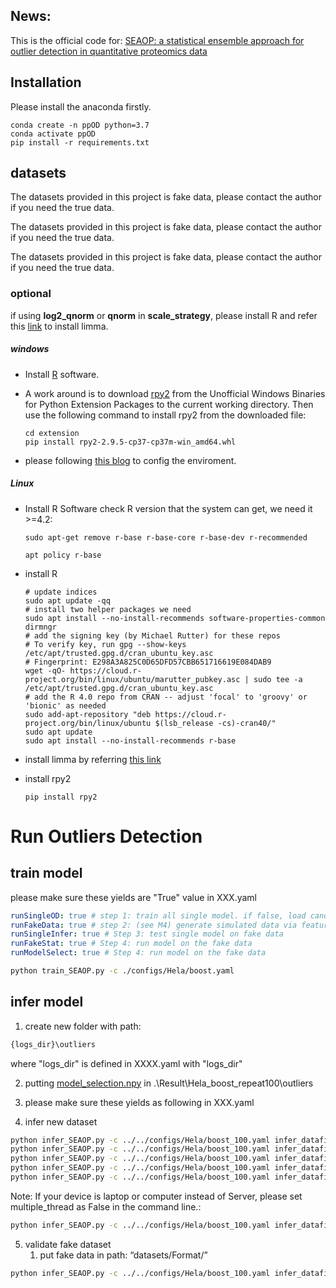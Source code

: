## News:
This is the official code for: [SEAOP: a statistical ensemble approach for outlier detection in quantitative proteomics data](https://academic.oup.com/bib/article/25/3/bbae129/7638267)
## Installation
Please install the anaconda firstly.
```shell
conda create -n ppOD python=3.7 
conda activate ppOD
pip install -r requirements.txt
```
## datasets
The datasets provided in this project is fake data, please contact the author if you need the true data.

The datasets provided in this project is fake data, please contact the author if you need the true data.

The datasets provided in this project is fake data, please contact the author if you need the true data.

### optional

if using **log2_qnorm** or **qnorm** in **scale_strategy**, please install R and
refer this [link](https://bioconductor.org/packages/release/bioc/html/limma.html) to install limma.

##### windows
- Install [R](https://cloud.r-project.org/bin/windows/base/) software.

- A work around is to download [rpy2](https://www.lfd.uci.edu/~gohlke/pythonlibs/#rpy2) from the Unofficial Windows Binaries for Python Extension Packages to the current working directory. Then use the following command to install rpy2 from the downloaded file:
    ```shell
    cd extension
    pip install rpy2-2.9.5-cp37-cp37m-win_amd64.whl
    ```
- please following [this blog](http://joonro.github.io/blog/posts/install-rpy2-windows-10/) to config the enviroment.

##### Linux
- Install R Software
check R version that the system can get, we need it >=4.2: 
    ```shell
    sudo apt-get remove r-base r-base-core r-base-dev r-recommended
    
    apt policy r-base
    ```
- install R
    ```shell
    # update indices
    sudo apt update -qq
    # install two helper packages we need
    sudo apt install --no-install-recommends software-properties-common dirmngr
    # add the signing key (by Michael Rutter) for these repos
    # To verify key, run gpg --show-keys /etc/apt/trusted.gpg.d/cran_ubuntu_key.asc
    # Fingerprint: E298A3A825C0D65DFD57CBB651716619E084DAB9
    wget -qO- https://cloud.r-project.org/bin/linux/ubuntu/marutter_pubkey.asc | sudo tee -a /etc/apt/trusted.gpg.d/cran_ubuntu_key.asc
    # add the R 4.0 repo from CRAN -- adjust 'focal' to 'groovy' or 'bionic' as needed
    sudo add-apt-repository "deb https://cloud.r-project.org/bin/linux/ubuntu $(lsb_release -cs)-cran40/"
    sudo apt update
    sudo apt install --no-install-recommends r-base
    ```
- install limma by referring [this link](https://bioconductor.org/packages/limma/)

- install rpy2    

    ```shell
    pip install rpy2
    ```
# Run Outliers Detection

## train model
please make sure these yields are "True" value in XXX.yaml
```yaml
runSingleOD: true # step 1: train all single model. if false, load candidate pool from args.external_outlier_candidates
runFakeData: true # step 2: (see M4) generate simulated data via feature shuffle with different threshold
runSingleInfer: true # Step 3: test single model on fake data
runFakeStat: true # Step 4: run model on the fake data
runModelSelect: true # Step 4: run model on the fake data
```
```bash for select best parameters and models
python train_SEAOP.py -c ./configs/Hela/boost.yaml
```

## infer model
1. create new folder with path: 
```bash
{logs_dir}\outliers
```
where "logs_dir" is defined in XXXX.yaml with "logs_dir" 

2. putting [model_selection.npy](https://drive.google.com/file/d/1fP4tmS9iSBYGMhyP14ugkRyBZDmxVIlC/view?usp=drive_link) in .\Result\Hela_boost_repeat100\outliers

3. please make sure these yields as following in XXX.yaml
4. infer new dataset
```bash for infer new dataset
python infer_SEAOP.py -c ../../configs/Hela/boost_100.yaml infer_datafile HCC_P.csv runInferSingle True runBoostTest True
python infer_SEAOP.py -c ../../configs/Hela/boost_100.yaml infer_datafile HCC_T.csv runInferSingle True runBoostTest True
python infer_SEAOP.py -c ../../configs/Hela/boost_100.yaml infer_datafile LADC_N.csv runInferSingle True runBoostTest True
python infer_SEAOP.py -c ../../configs/Hela/boost_100.yaml infer_datafile LADC_T.csv runInferSingle True runBoostTest True
python infer_SEAOP.py -c ../../configs/Hela/boost_100.yaml infer_datafile HelaGroups.csv runInferSingle True runBoostTest True
```
Note:
If your device is laptop or computer instead of Server, please set multiple_thread as False in the command line.:
```bash for infer new dataset
python infer_SEAOP.py -c ../../configs/Hela/boost_100.yaml infer_datafile HelaGroups.csv runInferSingle True runBoostTest True multiple_thread False
```

5. validate fake dataset
   1. put fake data in path: “datasets/Format/”
```bash for validate on Fake data
python infer_SEAOP.py -c ../../configs/Hela/boost_100.yaml infer_datafile fake-shuffle_ratio-0.1-repeat_time-0.csv runInferSingle false runBoostTest false validateFakeData true
```
